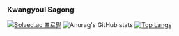 ### Kwangyoul Sagong
[![Solved.ac
프로필](http://mazassumnida.wtf/api/generate_badge?boj=tkrhdrhkdduf)](https://solved.ac/tkrhdrhkdduf)
![Anurag's GitHub stats](https://github-readme-stats.vercel.app/api?username=Tkrhdrhkdduf&show_icons=true&theme=radical)
[![Top Langs](https://github-readme-stats.vercel.app/api/top-langs/?username=Tkrhdrhkdduf=compact)](https://github.com/Tkrhdrhkdduf/github-readme-stats)
